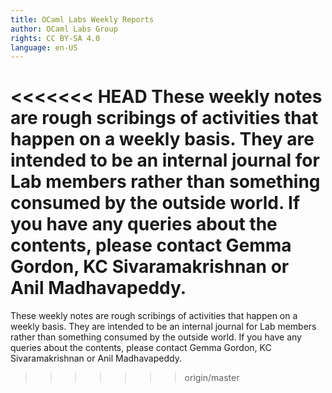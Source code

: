 ```yaml
---
title: OCaml Labs Weekly Reports
author: OCaml Labs Group
rights: CC BY-SA 4.0
language: en-US
---
```


<<<<<<< HEAD
These weekly notes are rough scribings of activities that happen on a weekly basis. They are intended to be an internal journal for Lab members rather than something consumed by the outside world.  If you have any queries about the contents, please contact Gemma Gordon, KC Sivaramakrishnan or Anil Madhavapeddy.
=======
These weekly notes are rough scribings of activities that happen on a weekly
basis. They are intended to be an internal journal for Lab members rather than
something consumed by the outside world.  If you have any queries about the
contents, please contact Gemma Gordon, KC Sivaramakrishnan or Anil Madhavapeddy.
>>>>>>> origin/master
